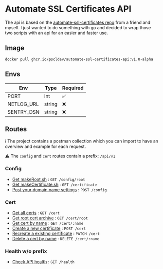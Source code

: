 # Automate SSL Certificates API
The api is based on the [automate-ssl-certificates repo](https://github.com/PsclDev/automate-ssl-certificates) from a friend and myself. I just wanted to do something with go and decided to wrap those two scripts with an api for an easier and faster use.

## Image
```
docker pull ghcr.io/pscldev/automate-ssl-certificates-api:v1.0-alpha
```

## Envs
| Env | Type | Required |
|---|---|---|
| PORT | int | ✅ |
| NETLOG_URL | string | ❌ |
| SENTRY_DSN | string | ❌ |

## Routes
ℹ️ The project contains a postman collection which you can import to have an overview and example for each request.

⚠️ The `config` and `cert` routes contain a prefix: `/api/v1`

### **Config**
* [Get makeRoot.sh](docs/config-get.md) : `GET /config/root`
* [Get makeCertificate.sh](docs/config-get.md) : `GET /certificate`
* [Post your domain name settings](docs/config-post.md) : `POST /config`

### **Cert**
* [Get all certs](docs/cert-get.md) : `GET /cert`
* [Get root cert archive](docs/cert-get-root.md) : `GET /cert/root`
* [Get cert by name](docs/cert-get.md) : `GET /cert/:name`
* [Create a new certificate](docs/config-get.md) : `POST /cert`
* [Recreate a existing certificate](docs/config-get.md) : `PATCH /cert`
* [Delete a cert by name](docs/cert-delete.md) : `DELETE /cert/:name`

### **Health w/o prefix**
* [Check API health](docs/health.md) : `GET /health`
